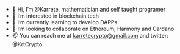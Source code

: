 - 👋 Hi, I’m @Karrete, mathematician and self taught programer
- 👀 I’m interested in blockchain tech
- 🌱 I’m currently learning to develop DAPPs
- 💞️ I’m looking to collaborate on Ethereum, Harmony and Cardano
- 📫 You can reach me at karretecrypto@gmail.com and twitter: @KrtCrypto
